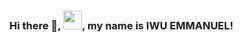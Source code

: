 ### Hi there 👋, <img src="https://raw.githubusercontent.com/MartinHeinz/MartinHeinz/master/wave.gif" width= "30px">, my name is IWU EMMANUEL!

<!--
**IwuEmmanuel/IwuEmmanuel** is a ✨ _special_ ✨ repository because its `README.md` (this file) appears on your GitHub profile.

Here are some ideas to get you started:

- 🔭 I’m currently working on ...
- 🌱 I’m currently learning ...
- 👯 I’m looking to collaborate on ...
- 🤔 I’m looking for help with ...
- 💬 Ask me about ...
- 📫 How to reach me: ...
- 😄 Pronouns: ...
- ⚡ Fun fact: ...
-->
